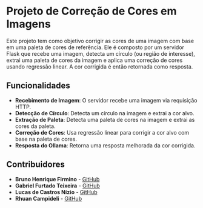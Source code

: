 # Projeto de Correção de Cores em Imagens

Este projeto tem como objetivo corrigir as cores de uma imagem com base em uma paleta de cores de referência. Ele é composto por um servidor Flask que recebe uma imagem, detecta um círculo (ou região de interesse), extrai uma paleta de cores da imagem e aplica uma correção de cores usando regressão linear. A cor corrigida é então retornada como resposta.

## Funcionalidades

- **Recebimento de Imagem**: O servidor recebe uma imagem via requisição HTTP.
- **Detecção de Círculo**: Detecta um círculo na imagem e extrai a cor alvo.
- **Extração de Paleta**: Detecta uma paleta de cores na imagem e extrai as cores da paleta.
- **Correção de Cores**: Usa regressão linear para corrigir a cor alvo com base na paleta de cores.
- **Resposta do Ollama**: Retorna uma resposta melhorada da cor corrigida.

## Contribuidores

- **Bruno Henrique Firmino** - [GitHub](https://github.com/Bruno7k) 
- **Gabriel Furtado Teixeira** - [GitHub](https://github.com/GabrielFTgft) 
- **Lucas de Castros Nízio** - [GitHub](https://github.com/lucasnizio)
- **Rhuan Campideli** - [GitHub](https://github.com/rhuancborges)
